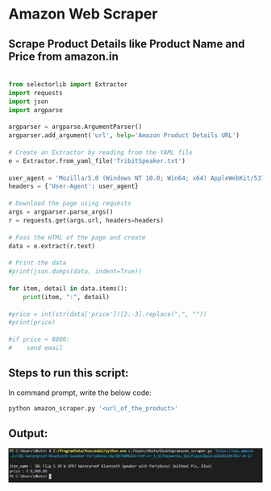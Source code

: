 # Amazon Web Scraper

## Scrape Product Details like Product Name and Price from amazon.in

```python

from selectorlib import Extractor
import requests 
import json 
import argparse

argparser = argparse.ArgumentParser()
argparser.add_argument('url', help='Amazon Product Details URL')

# Create an Extractor by reading from the YAML file
e = Extractor.from_yaml_file('TribitSpeaker.txt')

user_agent = 'Mozilla/5.0 (Windows NT 10.0; Win64; x64) AppleWebKit/537.36 (KHTML, like Gecko) Chrome/42.0.2311.135 Safari/537.36 Edge/12.246'
headers = {'User-Agent': user_agent}

# Download the page using requests
args = argparser.parse_args()
r = requests.get(args.url, headers=headers)

# Pass the HTML of the page and create 
data = e.extract(r.text)

# Print the data 
#print(json.dumps(data, indent=True))

for item, detail in data.items():
    print(item, ":", detail)

#price = int(str(data['price'])[2:-3].replace(",", ""))
#print(price)

#if price < 8000:
#    send email 
```

## Steps to run this script:

In command prompt, write the below code:
```python 
python amazon_scraper.py '<url_of_the_product>'
```
## Output:
![img](https://github.com/deepankarkotnala/PlayWithPython/blob/master/WebScraping/AmazonProductDetails/Images/amazon_scraper_output.JPG)
